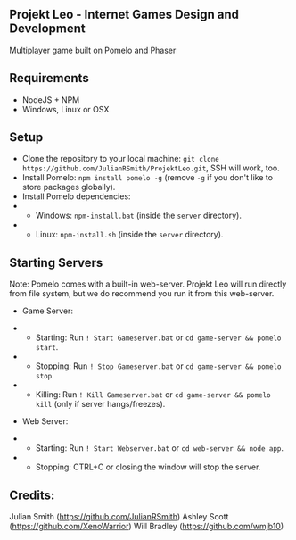 ## Projekt Leo - Internet Games Design and Development
Multiplayer game built on Pomelo and Phaser


## Requirements
* NodeJS + NPM
* Windows, Linux or OSX


## Setup
* Clone the repository to your local machine: `git clone https://github.com/JulianRSmith/ProjektLeo.git`, SSH will work, too.
* Install Pomelo: `npm install pomelo -g` (remove `-g` if you don't like to store packages globally).
* Install Pomelo dependencies:
* * Windows: `npm-install.bat` (inside the `server` directory).
* * Linux: `npm-install.sh` (inside the `server` directory).


## Starting Servers
Note: Pomelo comes with a built-in web-server. Projekt Leo will run directly from file system, but we do recommend you run it from this web-server.

* Game Server:
* * Starting: Run `! Start Gameserver.bat` or `cd game-server && pomelo start`.
* * Stopping: Run `! Stop Gameserver.bat` or `cd game-server && pomelo stop`.
* * Killing: Run `! Kill Gameserver.bat` or `cd game-server && pomelo kill` (only if server hangs/freezes).


* Web Server:
* * Starting: Run `! Start Webserver.bat` or `cd web-server && node app`.
* * Stopping: CTRL+C or closing the window will stop the server.


## Credits:
Julian Smith (https://github.com/JulianRSmith)
Ashley Scott (https://github.com/XenoWarrior)
Will Bradley (https://github.com/wmjb10)